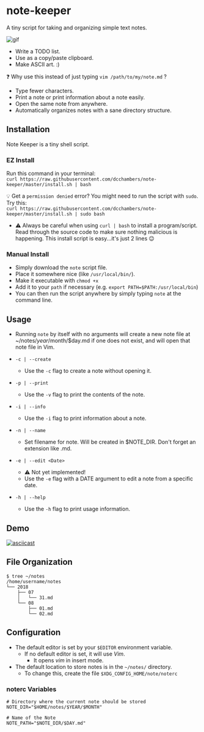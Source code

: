 # note-keeper

A tiny script for taking and organizing simple text notes.

![gif](https://i.imgur.com/z70PRhk.gif)

* Write a TODO list.
* Use as a copy/paste clipboard.
* Make ASCII art. :)

:question: Why use this instead of just typing `vim /path/to/my/note.md` ?

* Type fewer characters.
* Print a note or print information about a note easily.
* Open the same note from anywhere.
* Automatically organizes notes with a sane directory structure.

## Installation

Note Keeper is a tiny shell script.

### EZ Install

Run this command in your terminal:  
`curl https://raw.githubusercontent.com/dcchambers/note-keeper/master/install.sh | bash`  

:bulb: Get a `permission denied` error? You might need to run the script with `sudo`. Try this:  
`curl https://raw.githubusercontent.com/dcchambers/note-keeper/master/install.sh | sudo bash`

* :warning: Always be careful when using `curl | bash` to install a program/script. Read through the source code to make sure nothing malicious is happening. This install script is easy...it's just 2 lines :wink:

### Manual Install

* Simply download the `note` script file.
* Place it somewhere nice (like `/usr/local/bin/`).
* Make it executable with `chmod +x`
* Add it to your `path` if necessary (e.g. `export PATH=$PATH:/usr/local/bin`)
* You can then run the script anywhere by simply typing `note` at the command line.

## Usage

* Running `note` by itself with no arguments will create a new note file
at ~/notes/$year/$month/$day.md if one does not exist, and will open that
note file in Vim.

* `-c | --create`
  * Use the `-c` flag to create a note without opening it.

* `-p | --print`
  * Use the `-v` flag to print the contents of the note.

* `-i | --info`
  * Use the `-i` flag to print information about a note.

* `-n | --name`
  * Set filename for note. Will be created in $NOTE_DIR. Don't forget an extension like .md.

* `-e | --edit <Date>`
  * :warning: Not yet implemented!
  * Use the `-e` flag with a DATE argument to edit a note from a specific date.

* `-h | --help`
  * Use the `-h` flag to print usage information.

## Demo

[![asciicast](https://asciinema.org/a/194428.png)](https://asciinema.org/a/194428)

## File Organization

```shell
$ tree ~/notes
/home/username/notes
└── 2018
    ├── 07
    │   └── 31.md
    └── 08
        ├── 01.md
        └── 02.md

```

## Configuration

* The default editor is set by your `$EDITOR` environment variable.
  * If no default editor is set, it will use *Vim*.
    * It opens *vim* in insert mode.
* The default location to store notes is in the `~/notes/` directory.
  * To change this, create the file `$XDG_CONFIG_HOME/note/noterc`

### noterc Variables

```shell
# Directory where the current note should be stored
NOTE_DIR="$HOME/notes/$YEAR/$MONTH"

# Name of the Note
NOTE_PATH="$NOTE_DIR/$DAY.md"
```
